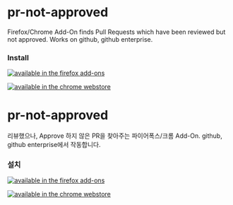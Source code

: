 # pr-not-approved
Firefox/Chrome Add-On finds Pull Requests which have been reviewed but not approved.
Works on github, github enterprise.

### Install
[![available in the firefox add-ons](https://addons.mozilla.org/static-frontend/c6276b7c0dc392e3ce8668f12e68b83c.svg)](https://addons.mozilla.org/en-US/firefox/addon/pr-not-approved/)

[![available in the chrome webstore](https://storage.googleapis.com/web-dev-uploads/image/WlD8wC6g8khYWPJUsQceQkhXSlv1/iNEddTyWiMfLSwFD6qGq.png)](https://chrome.google.com/webstore/detail/pr-not-approved/aledahplhpjpljpjdihmnkilljalppbi)

# pr-not-approved
리뷰했으나, Approve 하지 않은 PR을 찾아주는 파이어폭스/크롬 Add-On.
github, github enterprise에서 작동합니다.

### 설치
[![available in the firefox add-ons](https://addons.mozilla.org/static-frontend/c6276b7c0dc392e3ce8668f12e68b83c.svg)](https://addons.mozilla.org/ko/firefox/addon/pr-not-approved/)

[![available in the chrome webstore](https://storage.googleapis.com/web-dev-uploads/image/WlD8wC6g8khYWPJUsQceQkhXSlv1/iNEddTyWiMfLSwFD6qGq.png)](https://chrome.google.com/webstore/detail/pr-not-approved/aledahplhpjpljpjdihmnkilljalppbi)
